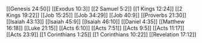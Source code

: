 [[Genesis 24:50]]
[[Exodus 10:3]]
[[2 Samuel 5:2]]
[[1 Kings 12:24]]
[[2 Kings 19:22]]
[[Job 15:25]]
[[Job 34:29]]
[[Job 40:9]]
[[Proverbs 21:30]]
[[Isaiah 43:13]]
[[Isaiah 45:9]]
[[Isaiah 46:10]]
[[Daniel 4:35]]
[[Matthew 16:18]]
[[Luke 21:15]]
[[Acts 6:10]]
[[Acts 7:51]]
[[Acts 9:5]]
[[Acts 11:17]]
[[Acts 23:9]]
[[1 Corinthians 1:25]]
[[1 Corinthians 10:22]]
[[Revelation 17:12]]
